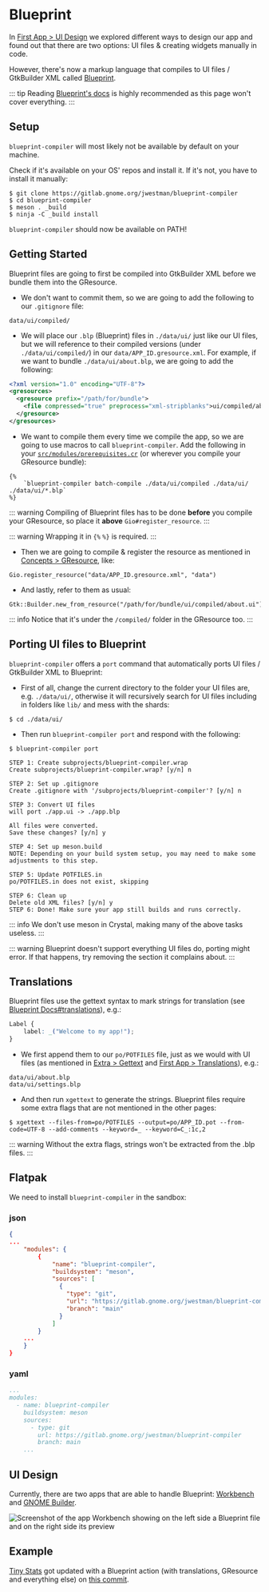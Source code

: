 # Blueprint

In [First App > UI Design](../first-app/ui-design) we explored different ways to design our app and found out that there are two options: UI files & creating widgets manually in code.

However, there's now a markup language that compiles to UI files / GtkBuilder XML called [Blueprint](https://jwestman.pages.gitlab.gnome.org/blueprint-compiler/).

::: tip
Reading [Blueprint's docs](https://jwestman.pages.gitlab.gnome.org/blueprint-compiler/) is highly recommended as this page won't cover everything.
:::

## Setup

`blueprint-compiler` will most likely not be available by default on your machine.

Check if it's available on your OS' repos and install it. If it's not, you have to install it manually:

```
$ git clone https://gitlab.gnome.org/jwestman/blueprint-compiler
$ cd blueprint-compiler
$ meson . _build
$ ninja -C _build install
```

`blueprint-compiler` should now be available on PATH!

## Getting Started

Blueprint files are going to first be compiled into GtkBuilder XML before we bundle them into the GResource.

- We don't want to commit them, so we are going to add the following to our `.gitignore` file:

```
data/ui/compiled/
```

- We will place our `.blp` (Blueprint) files in `./data/ui/` just like our UI files, but we will reference to their compiled versions (under `./data/ui/compiled/`) in our `data/APP_ID.gresource.xml`. For example, if we want to bundle `./data/ui/about.blp`, we are going to add the following:

```xml
<?xml version="1.0" encoding="UTF-8"?>
<gresources>
  <gresource prefix="/path/for/bundle">
    <file compressed="true" preprocess="xml-stripblanks">ui/compiled/about.ui</file>
  </gresource>
</gresources>
```

- We want to compile them every time we compile the app, so we are going to use macros to call `blueprint-compiler`. Add the following in your [`src/modules/prerequisites.cr`](../first-app/gresource#code) (or wherever you compile your GResource bundle):

```crystal
{%
    `blueprint-compiler batch-compile ./data/ui/compiled ./data/ui/ ./data/ui/*.blp`
%}
```

::: warning
Compiling of Blueprint files has to be done **before** you compile your GResource, so place it **above** `Gio#register_resource`.
:::

::: warning
Wrapping it in `{%` `%}` is required.
:::

- Then we are going to compile & register the resource as mentioned in [Concepts > GResource](../concepts/gresource#creating-loading-the-binary), like:

```crystal
Gio.register_resource("data/APP_ID.gresource.xml", "data")
```

- And lastly, refer to them as usual:

```crystal
Gtk::Builder.new_from_resource("/path/for/bundle/ui/compiled/about.ui")
```

::: info
Notice that it's under the `/compiled/` folder in the GResource too.
:::

## Porting UI files to Blueprint

`blueprint-compiler` offers a `port` command that automatically ports UI files / GtkBuilder XML to Blueprint:

- First of all, change the current directory to the folder your UI files are, e.g. `./data/ui/`, otherwise it will recursively search for UI files including in folders like `lib/` and mess with the shards:

```
$ cd ./data/ui/
```

- Then run `blueprint-compiler port` and respond with the following:

```
$ blueprint-compiler port

STEP 1: Create subprojects/blueprint-compiler.wrap
Create subprojects/blueprint-compiler.wrap? [y/n] n

STEP 2: Set up .gitignore
Create .gitignore with '/subprojects/blueprint-compiler'? [y/n] n

STEP 3: Convert UI files
will port ./app.ui -> ./app.blp

All files were converted.
Save these changes? [y/n] y

STEP 4: Set up meson.build
NOTE: Depending on your build system setup, you may need to make some adjustments to this step.

STEP 5: Update POTFILES.in
po/POTFILES.in does not exist, skipping

STEP 6: Clean up
Delete old XML files? [y/n] y
STEP 6: Done! Make sure your app still builds and runs correctly.
```

::: info
We don't use meson in Crystal, making many of the above tasks useless.
:::

::: warning
Blueprint doesn't support everything UI files do, porting might error. If that happens, try removing the section it complains about.
:::

## Translations

Blueprint files use the gettext syntax to mark strings for translation (see [Blueprint Docs#translations](https://jwestman.pages.gitlab.gnome.org/blueprint-compiler/translations.html)), e.g.:

<!-- It's not CSS, but the syntax matches -->
```css
Label {
    label: _("Welcome to my app!");
}
```

- We first append them to our `po/POTFILES` file, just as we would with UI files (as mentioned in [Extra > Gettext](./gettext) and [First App > Translations](../first-app/translations)), e.g.:

```
data/ui/about.blp
data/ui/settings.blp
```

- And then run `xgettext` to generate the strings. Blueprint files require some extra flags that are not mentioned in the other pages:

```
$ xgettext --files-from=po/POTFILES --output=po/APP_ID.pot --from-code=UTF-8 --add-comments --keyword=_ --keyword=C_:1c,2
```

::: warning
Without the extra flags, strings won't be extracted from the .blp files.
:::

## Flatpak

We need to install `blueprint-compiler` in the sandbox:

### json

```json
{
...
    "modules": {
        {
            "name": "blueprint-compiler",
            "buildsystem": "meson",
            "sources": [
              {
                "type": "git",
                "url": "https://gitlab.gnome.org/jwestman/blueprint-compiler",
                "branch": "main"
              }
            ]
        }
    ...
    }
}
```

### yaml

```yaml
...
modules:
  - name: blueprint-compiler
    buildsystem: meson
    sources:
      - type: git
        url: https://gitlab.gnome.org/jwestman/blueprint-compiler
        branch: main
    ...
```

## UI Design

Currently, there are two apps that are able to handle Blueprint: [Workbench](https://flathub.org/apps/details/re.sonny.Workbench) and [GNOME Builder](https://flathub.org/apps/details/org.gnome.Builder).

![Screenshot of the app Workbench showing on the left side a Blueprint file and on the right side its preview](/assets/en/blueprint-0.png)

## Example

[Tiny Stats](https://github.com/GeopJr/tiny-stats-template) got updated with a Blueprint action (with translations, GResource and everything else) on [this commit](https://github.com/GeopJr/tiny-stats-template/commit/5d7beb550b60ac8098361cfd104a2870a7224fd9).
